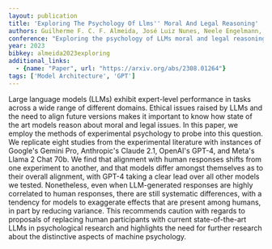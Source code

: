 ```yaml
---
layout: publication
title: 'Exploring The Psychology Of Llms'' Moral And Legal Reasoning'
authors: Guilherme F. C. F. Almeida, José Luiz Nunes, Neele Engelmann, Alex Wiegmann, Marcelo De Araújo
conference: "Exploring the psychology of LLMs moral and legal reasoning. Artificial Intelligence Volume 224 2024"
year: 2023
bibkey: almeida2023exploring
additional_links:
  - {name: "Paper", url: "https://arxiv.org/abs/2308.01264"}
tags: ['Model Architecture', 'GPT']
---
```

Large language models (LLMs) exhibit expert-level performance in tasks across
a wide range of different domains. Ethical issues raised by LLMs and the need
to align future versions makes it important to know how state of the art models
reason about moral and legal issues. In this paper, we employ the methods of
experimental psychology to probe into this question. We replicate eight studies
from the experimental literature with instances of Google's Gemini Pro,
Anthropic's Claude 2.1, OpenAI's GPT-4, and Meta's Llama 2 Chat 70b. We find
that alignment with human responses shifts from one experiment to another, and
that models differ amongst themselves as to their overall alignment, with GPT-4
taking a clear lead over all other models we tested. Nonetheless, even when
LLM-generated responses are highly correlated to human responses, there are
still systematic differences, with a tendency for models to exaggerate effects
that are present among humans, in part by reducing variance. This recommends
caution with regards to proposals of replacing human participants with current
state-of-the-art LLMs in psychological research and highlights the need for
further research about the distinctive aspects of machine psychology.
